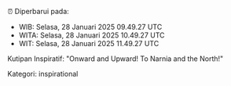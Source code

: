 ⏰ Diperbarui pada:
- WIB: Selasa, 28 Januari 2025 09.49.27 UTC
- WITA: Selasa, 28 Januari 2025 10.49.27 UTC
- WIT: Selasa, 28 Januari 2025 11.49.27 UTC

Kutipan Inspiratif:
"Onward and Upward!  To Narnia and the North!"


Kategori: inspirational

